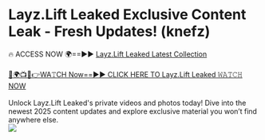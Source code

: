 # Layz.Lift Leaked Exclusive Content Leak - Fresh Updates! (knefz)

🔥 ACCESS NOW 🌍==►► <a href="https://tinyurl.com/kvy9nzfs" rel="nofollow">Layz.Lift Leaked Latest Collection</a>
<br><br>
[🔴🌍📺📱👉WA𝚃CH Now==►► CLICK HERE TO Layz.Lift Leaked 𝚆𝙰𝚃𝙲𝙷 NOW](https://tinyurl.com/kvy9nzfs)
<br><br>
Unlock Layz.Lift Leaked's private videos and photos today! Dive into the newest 2025 content updates and explore exclusive material you won’t find anywhere else.
<br>
<a href="https://tinyurl.com/kvy9nzfs" rel="nofollow" data-target="animated-image.originalLink"><img src="https://camo.githubusercontent.com/8a4f000d20f83aca3bf7ec5f350d767afa0574a8a352519fd8cfa583a6f93a33/68747470733a2f2f692e696d6775722e636f6d2f644a486b345a712e676966" data-canonical-src="https://i.imgur.com/dJHk4Zq.gif" style="max-width: 100%; display: inline-block;" data-target="animated-image.originalImage"></a>
<br>
